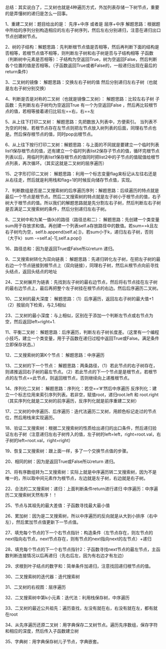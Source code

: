 
总结：其实说白了，二叉树也就是4种遍历方式，外加列表存储一下树节点，重要的是弄懂树的递归是怎么一回事。

1、重建二叉树：题目给出的是： 先序+中序 或者是 层序+中序  解题思路：根据题中所给的序列分别构造相应的左右子树序列，然后左右分别递归，注意在递归出口节点创建树节点。

2、树的子结构：解题思路：先判断根节点值是否相等，然后再判断下面的结构是否相等，若根节点值不相等，则判断左子树和右子树是否与子结构相等          子函数（判断树中元素是否相等）：子结构为空返回True，树为空返回False，然后判断各个位置的值是否相等。（子函数返回True或者False的，一般递归出现在最后的return条件）

3、二叉树的镜像： 解题思路：交换左右子树的值 然后分别递归左右子树（也就是左右子树分别交换）

4、判断是否是对称的二叉树（也就是镜像二叉树）： 解题思路：比较左右子树  子函数：先判断左右子树均为空返回True 有一个为空返回False ，然后再比较根节点的值，若相等接着递归比较左==右，右==左

5、从上往下打印二叉树： 解题思路：先把数放入列表中，方便索引。 当列表不为空的时候，若根节点存在左节点则把左节点放入树列表的后面，同理右节点也是。然后保存根节点的值，同时pop出根节点。

6、从上往下按行打印二叉树：解题思路：与上面的不同就是要建立一个临时列表list1保存根节点的值，还有建立一个临时列表list2保存子节点的值，循环完根节点列表以后，用临时列表list1保存根节点的值同时把list2中的子节点的值赋值给根节点列表，再次循环。（其实这就是二叉树的层序遍历）

15、之字形打印二叉树： 解题思路：利用一个标志变量flag来标记从左往右还是从右往走，然后就是利用栈和flag=1的时候反向储存节点值，实现。

7、判断数组是否是二叉搜索树的后序遍历序列：解题思路：后续遍历的特点就是最后一个节点是根节点。然后二叉搜索树的特点就是左子树小于根节点的值，右子树大于根节点的值。所以我们的解题思路就是先分割左右子树，然后判断左右子树是否满足二叉搜索树的条件，然后分别递归左右子树。

8、二叉树中和为某一值(k)的路径（路径总和二）：  解题思路：先创建一个类变量sum用于存放求和值。再创建一个列表self.a存放路径中的数值。若sum==k且左右子树均为空，self.b.append(self.a[:])，若sum小于k，递归左右子树，否则（大于k）sum -=self.a[-1],self.a.pop()  

16、路径总和：因为是返回True或False所以return 递归。

9、二叉搜索树转化为双向链表： 解题思路：先递归转化左子树，在把左子树的最右边一个节点链接到根节点上（双向链接），同理右子树，然后从根节点向前寻找头结点，返回头结点的地址

24、二叉树展开为链表：先找到左子树的最右边节点，然后将右节点挂在左子树的最右边节点上，最后再把整个左子树挂在根节点的右边。然后后序遍历二叉树。

10、二叉树的最大深度： 解题思路：（1）后序遍历，返回左右子树的最大值+1  （2）按层向下检索，与2,5相似

23、二叉树的最小深度：与上相似，区别在于添加一个判断左节点或右节点为空，然后返回left+right+1.

11、平衡二叉树： 解题思路：后序遍历，判断左右子树长度差。（这里有一个编程小技巧，建立一个类变量，用于子函数在递归过程中返回True或False。满足条件立即保存状态。）

12、二叉搜索树的第K个节点： 解题思路：中序遍历

13、二叉树的下一个节点： 解题思路：两条路径，（1）若此节点的右子树存在，则递推返回右子树的最左节点。（2）若此节点的下一个节点是是根节点，若根节点的左节点==此节点，则返回根节点，否则继续向上递推根节点。

14、序列化二叉树： 解题思路：序列化：若空==‘#’然后中序遍历  反序列化：建立一个标志位用来索引序列列表。若非空，赋值root，递归root.left 和 root.right（其实序列化就是二叉树的前序遍历，反序列化就是前序重建二叉树）

17、二叉树的中序遍历、后序遍历：迭代法遍历二叉树，用颜色标记走过的节点位，然后用栈来实现遍历。

18、验证二叉搜索树：根据二叉搜索树的性质给出递归的出口条件，然后递归验证左右子树（注意递归左右子树传入的值，左子树的left=left，right=root.val，右子树的left=root.val，right=right）

19、恢复二叉搜索树：跟上面一样，多了一个交换节点值的步骤。

20、相同的树：因为是返回True或False所以return 递归。

21、将有序数组转为二叉搜索树：实际上就是中序遍历转二叉搜索树，因为不是唯一的，所以取中间元素作为根节点，左边就是左子树，右边就是右子树。

22、合法的二叉搜索树：递归：上面判断条件return进行递归    中序遍历：中序遍历二叉搜索树天然有序！！

25、节点与其祖先的最大差值：子函数寻找最大最小值

26、累加树：因为是二叉搜索树，所以中序遍历的反向就是从大到小排序（右中左），然后累加节点值更新下一节点值。

27、填充每个节点的下一个右节点指针：构造条件（左节点存在，则左节点的next指向右节点，next节点存在，则有节点的next指向next的左节点）+递归

28、填充每个节点的下一个右节点指针2：子函数寻找next节点的最左节点，主函数判断连接情况以后再递归（先右后左，因为有右边才有左边）

29、求根到叶子结点的数字和：简单条件加递归，注意找回递归根节点的值。

30、二叉搜索树的迭代器：迭代搜索树

31、二叉树的右视图：层序遍历

32、二叉搜索树中第k小元素：迭代法：利用栈保存树，中序遍历

33、二叉树的最近公共祖先：遍历查找，左没有就在右，右没有就在左，都有就在root

34、从先序遍历还原二叉树：用字典保存二叉树节点。遍历先序数组，保存字符和相应的深度，然后传入子函数建立树

35、字典树：用字典保存树儿子节点，字典嵌套。


